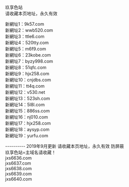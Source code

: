 玖享色站<br>
请收藏本页地址，永久有效<br>

新網址1：9k57.com<br>
新網址2：wwb520.com<br>
新網址3：ttle6.com<br>
新網址4：520tty.com<br>
新網址5：m6f9.com<br>
新網址6：23kobe.com<br>
新網址7：byzy998.com<br>
新網址8：51qfc.com<br>
新網址9：hjx258.com<br>
新網址10：cnjdbs.com<br>
新網址11：tt4q.com<br>
新網址12：v530.net<br>
新網址13：523sh.com<br>
新網址14：5l8l.com<br>
新網址15：886ss.com<br>
新網址16：nj010.com<br>
新網址17：hjx258.com<br>
新網址18：aysyp.com<br>
新網址19：yurfu.com<br>

---------- 2019年9月更新 请收藏本页地址，永久有效 防屏蔽<br>
玖享色站=主域名请收藏！<br>
jxs6636.com<br>
jxs6637.com<br>
jxs6638.com<br>
jxs6639.com<br>
jxs6640.com<br>

